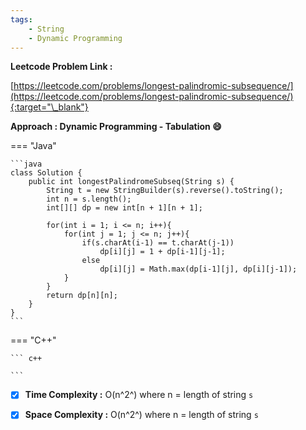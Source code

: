 ```yaml
---
tags:
    - String
    - Dynamic Programming
---
```


**Leetcode Problem Link :**

[https://leetcode.com/problems/longest-palindromic-subsequence/](https://leetcode.com/problems/longest-palindromic-subsequence/){:target="\_blank"}

**Approach : Dynamic Programming - Tabulation :smile:**

=== "Java"

    ```java
    class Solution {
        public int longestPalindromeSubseq(String s) {
            String t = new StringBuilder(s).reverse().toString();
            int n = s.length();
            int[][] dp = new int[n + 1][n + 1];

            for(int i = 1; i <= n; i++){
                for(int j = 1; j <= n; j++){
                    if(s.charAt(i-1) == t.charAt(j-1))
                        dp[i][j] = 1 + dp[i-1][j-1];
                    else
                        dp[i][j] = Math.max(dp[i-1][j], dp[i][j-1]);
                }
            }
            return dp[n][n];
        }
    }
    ```

=== "C++"

    ``` c++

    ```

-   [x] **Time Complexity :** O(n^2^) where n = length of string `s`

-   [x] **Space Complexity :** O(n^2^) where n = length of string `s`
